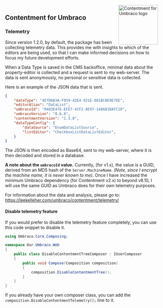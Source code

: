 <img src="assets/img/logo.png" alt="Contentment for Umbraco logo" title="A state of Umbraco happiness." height="130" align="right">

## Contentment for Umbraco

### Telemetry

Since version 1.2.0, by default, the package has been collecting telemetry data. This provides me with insights to which of the editors are being used, so that I can make informed decisions on how to focus my future development efforts.

When a Data Type is saved in the CMS backoffice, minimal data about the property-editor is collected and a request is sent to my web-server. The data is sent anonymously, no personal or sensitive data is collected.

Here is an example of the JSON data that is sent.

```json
{
    "dataType": "4E7D6B3A-F959-42E4-921E-081BC0E9E7EE",
    "editorAlias": "DataList",
    "umbracoId": "0403E47E-EFE7-4CF2-8E97-148681DAFC10",
    "umbracoVersion": "8.6.8",
    "contentmentVersion": "1.3.0",
    "dataTypeConfig": {
        "dataSource": "EnumDataListSource",
        "listEditor": "CheckboxListDataListEditor",
    }
}
```

The JSON is then encoded as Base64, sent to my web-server, where it is then decoded and stored in a database.

**A note about the `umbracoId` value.** Currently, (for v1.x), the value is a GUID, derived from an MD5 hash of the `Server.MachineName`. _(Note, since I encrypt the machine name, it is never known to me)._ Once I have increased the minimum Umbraco dependency (for Contentment v2.x) to beyond v8.10, I will use the same GUID as Umbraco does for their own telemetry purposes.

For information about the data and analysis, please go to: <https://leekelleher.com/umbraco/contentment/telemetry/>


#### Disable telemetry feature

If you would prefer to disable the telemetry feature completely, you can use this code snippet to disable it.

```csharp
using Umbraco.Core.Composing;

namespace Our.Umbraco.Web
{
    public class DisableContentmentTreeComposer : IUserComposer
    {
        public void Compose(Composition composition)
        {
            composition.DisableContentmentTree();
        }
    }
}
```

If you already have your own composer class, you can add the `composition.DisableContentmentTelemetry();` line to it.

